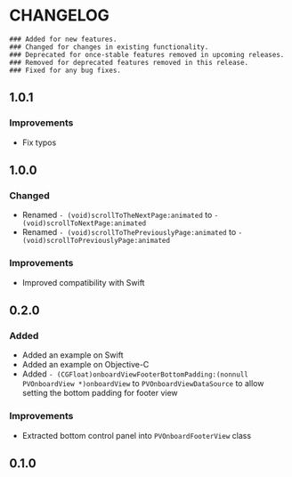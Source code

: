 # CHANGELOG

```
### Added for new features.
### Changed for changes in existing functionality.
### Deprecated for once-stable features removed in upcoming releases.
### Removed for deprecated features removed in this release.
### Fixed for any bug fixes.
```

## 1.0.1

### Improvements
- Fix typos

## 1.0.0

### Changed
- Renamed ```- (void)scrollToTheNextPage:animated``` to ```- (void)scrollToNextPage:animated```
- Renamed ```- (void)scrollToThePreviouslyPage:animated``` to ```- (void)scrollToPreviouslyPage:animated```

### Improvements
- Improved compatibility with Swift

## 0.2.0

### Added
- Added an example on Swift
- Added an example on Objective-C
- Added ```- (CGFloat)onboardViewFooterBottomPadding:(nonnull PVOnboardView *)onboardView``` to ```PVOnboardViewDataSource``` to allow setting the bottom padding for footer view

### Improvements
- Extracted bottom control panel into ```PVOnboardFooterView``` class

## 0.1.0
